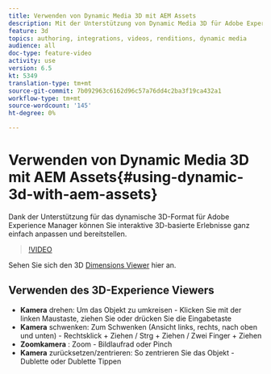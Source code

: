 ```yaml
---
title: Verwenden von Dynamic Media 3D mit AEM Assets
description: Mit der Unterstützung von Dynamic Media 3D für Adobe Experience Manager können Sie interaktive 3D-basierte Erlebnisse ganz einfach anpassen und bereitstellen.
feature: 3d
topics: authoring, integrations, videos, renditions, dynamic media
audience: all
doc-type: feature-video
activity: use
version: 6.5
kt: 5349
translation-type: tm+mt
source-git-commit: 7b092963c6162d96c57a76dd4c2ba3f19ca432a1
workflow-type: tm+mt
source-wordcount: '145'
ht-degree: 0%

---
```



# Verwenden von Dynamic Media 3D mit AEM Assets{#using-dynamic-3d-with-aem-assets}

Dank der Unterstützung für das dynamische 3D-Format für Adobe Experience Manager können Sie interaktive 3D-basierte Erlebnisse ganz einfach anpassen und bereitstellen.

>[!VIDEO](https://video.tv.adobe.com/v/35156/?quality=9&learn=on)

Sehen Sie sich den 3D [Dimensions Viewer](http://s7d1.scene7.com/s7viewers/html5/DimensionalViewer.html?asset=DynamicmediaNA1/canBlue-2&amp;config=DynamicmediaNA1/Dimensional&amp;serverUrl=http://s7d1.scene7.com/is/image/&amp;contenturl=http://s7d1.scene7.com/is/content/) hier an.


## Verwenden des 3D-Experience Viewers

* **Kamera** drehen: Um das Objekt zu umkreisen - Klicken Sie mit der linken Maustaste, ziehen Sie oder drücken Sie die Eingabetaste
* **Kamera** schwenken: Zum Schwenken (Ansicht links, rechts, nach oben und unten) - Rechtsklick + Ziehen / Strg + Ziehen / Zwei Finger + Ziehen
* **Zoomkamera** : Zoom - Bildlaufrad oder Pinch
* **Kamera** zurücksetzen/zentrieren: So zentrieren Sie das Objekt - Dublette oder Dublette Tippen